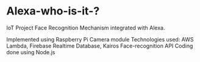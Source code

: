 # Alexa-who-is-it-?
IoT Project
Face Recognition Mechanism integrated with Alexa.

Implemented using Raspberry Pi Camera module
Technologies used: AWS Lambda, Firebase Realtime Database, Kairos Face-recognition API
Coding done using Node.js

